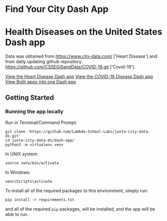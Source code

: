 # Find Your City Dash App

# Health Diseases on the United States Dash app

Data was obtained from https://www.city-data.com/ ['Heart Disease'] and from daily updating github repository https://github.com/CSSEGISandData/COVID-19.git ['Covid-19'].

[View the Heart Disease Dash app](https://heartdash-app.herokuapp.com/)
[View the COVID-19 Disease Dash app](https://dashapp-covid19.herokuapp.com)
[View Both apps into one Dash app](https://dash-heartandcovid.herokuapp.com/)

## Getting Started

### Running the app locally
Run in Terminal/Command Prompt:

```
git clone 'https://github.com/Lambda-School-Labs/juxta-city-data-ds.git'
cd juxta-city-data-ds/dash-app/
python3 -m virtualenv venv
```
In UNIX system: 

```
source venv/bin/activate
```
In Windows: 

```
venv\Scripts\activate
```

To install all of the required packages to this environment, simply run:

```
pip install -r requirements.txt
```

and all of the required `pip` packages, will be installed, and the app will be able to run.


